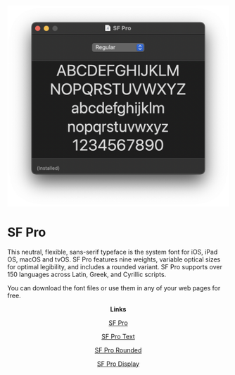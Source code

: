 <div align="center">
  <img alt="Example screenshot" src="https://raw.githubusercontent.com/ayvacs/sf-pro/main/.src/example.png">
</div>

# SF Pro

This neutral, flexible, sans-serif typeface is the system font for iOS, iPad OS, macOS and tvOS. SF Pro features nine weights, variable optical sizes for optimal legibility, and includes a rounded variant. SF Pro supports over 150 languages across Latin, Greek, and Cyrillic scripts.

You can download the font files or use them in any of your web pages for free.

<div align="center">
  <b>Links</b>

  <a href="https://github.com/ayvacs/sf-pro/tree/main/sf-pro">SF Pro</a>

  <a href="https://github.com/ayvacs/sf-pro/tree/main/sf-pro-text">SF Pro Text</a>

  <a href="https://github.com/ayvacs/sf-pro/tree/main/sf-pro-rounded">SF Pro Rounded</a>
  
  <a href="https://github.com/ayvacs/sf-pro/tree/main/sf-pro-display">SF Pro Display</a>
</div>
